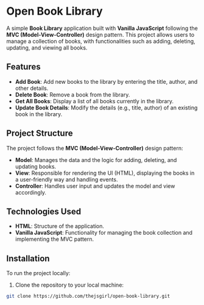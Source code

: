 # Open Book Library

A simple **Book Library** application built with **Vanilla JavaScript** following the **MVC (Model-View-Controller)** design pattern. This project allows users to manage a collection of books, with functionalities such as adding, deleting, updating, and viewing all books.

## Features
- **Add Book**: Add new books to the library by entering the title, author, and other details.
- **Delete Book**: Remove a book from the library.
- **Get All Books**: Display a list of all books currently in the library.
- **Update Book Details**: Modify the details (e.g., title, author) of an existing book in the library.

## Project Structure

The project follows the **MVC (Model-View-Controller)** design pattern:

- **Model**: Manages the data and the logic for adding, deleting, and updating books.
- **View**: Responsible for rendering the UI (HTML), displaying the books in a user-friendly way and handling events.
- **Controller**: Handles user input and updates the model and view accordingly.

## Technologies Used
- **HTML**: Structure of the application.
- **Vanilla JavaScript**: Functionality for managing the book collection and implementing the MVC pattern.

## Installation

To run the project locally:

1. Clone the repository to your local machine:

```bash
git clone https://github.com/thejsgirl/open-book-library.git